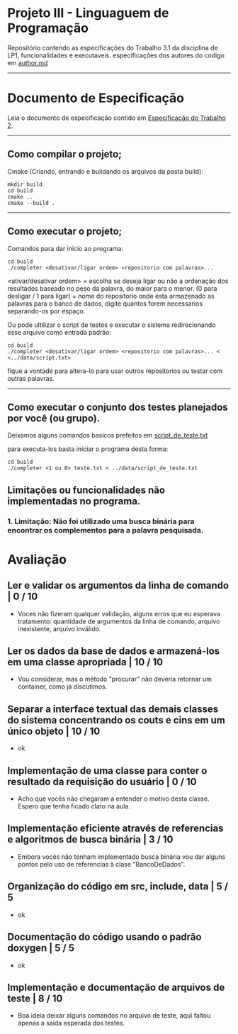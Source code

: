 # Projeto III - Linguaguem de Programação
Repositório contendo as especificações do Trabalho 3.1 da disciplina de LP1, funcionalidades e executaveis.
especificações dos autores do codigo em [author.md](author.md)

***

# Documento de Especificação
Leia o documento de especificação contido em [Especificação do Trabalho 2](https://github.com/JulioMelo-Classes/LP1-2021.2-Autocomplete/blob/main/README.md).

***

## Como compilar o projeto;
Cmake (Criando, entrando e buildando os arquivos da pasta build):
```console
mkdir build
cd build
cmake ..
cmake --build .
```

***

## Como executar o projeto;
Comandos para dar inicio ao programa:
```console
cd build
./completer <desativar/ligar ordem> <repositorio com palavras>...
```
<ativar/desativar ordem> = escolha se deseja ligar ou não a ordenação dos resultados baseado no peso da palavra, do maior para o menor. (0 para desligar / 1 para ligar)
<repositorio com palavras> = nome do repositorio onde esta armazenado as palavras para o banco de dados, digite quantos forem necessarios separando-os por espaço.

Ou pode ultilizar o script de testes e executar o sistema redirecionando esse arquivo como entrada padrão:
```console
cd build
./completer <desativar/ligar ordem> <repositorio com palavras>... < <../data/script.txt>
```
fique a vontade para altera-lo para usar outros repositorios ou testar com outras palavras.

***
  
## Como executar o conjunto dos testes planejados por você (ou grupo).
Deixamos alguns comandos basicos prefeitos em [script_de_teste.txt](/data/script_de_teste.txt)

para executa-los basta iniciar o programa desta forma:
```console
cd build
./completer <1 ou 0> teste.txt < ../data/script_de_teste.txt
```

## Limitações ou funcionalidades não implementadas no programa.

### 1. Limitação: Não foi utilizado uma busca binária para encontrar os complementos para a palavra pesquisada.

# Avaliação

## Ler e validar os argumentos da linha de comando | 0 / 10

- Voces não fizeram qualquer validação, alguns erros que eu esperava tratamento: quantidade de argumentos da linha de comando, arquivo inexistente, arquivo inválido.

## Ler os dados da base de dados e armazená-los em uma classe apropriada | 10 / 10

- Vou considerar, mas o método "procurar" não deveria retornar um container, como já discutimos.

## Separar a interface textual das demais classes do sistema concentrando os couts e cins em um único objeto | 10 / 10

- ok

## Implementação de uma classe para conter o resultado da requisição do usuário | 0 / 10

- Acho que vocês não chegaram a entender o motivo desta classe. Espero que tenha ficado claro na aula.

## Implementação eficiente através de referencias e algoritmos de busca binária | 3 / 10

- Embora vocês não tenham implementado busca binária vou dar alguns pontos pelo uso de referencias à clase "BancoDeDados".

## Organização do código em src, include, data | 5 / 5

- ok

## Documentação do código usando o padrão doxygen | 5 / 5 

- ok

## Implementação e documentação de arquivos de teste | 8 / 10

- Boa ideia deixar alguns comandos no arquivo de teste, aqui faltou apenas a saida esperada dos testes.